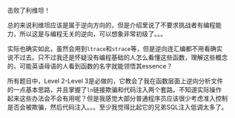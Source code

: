 击败了利维坦！

总的来说利维坦应该是属于逆向方向的，但是介绍里说了不要求挑战者有编程能力，所以这是与编程无关的逆向，可以想象非常初级了。。。

实际也确实如此，虽然会用到`ltrace`和`strace`等，但是逆向连汇编都不用看确实说不过去。只不过我还是怀疑没有编程基础的人怎么看懂这些函数，理解这些概念的，可能英语母语的人看到函数的名字就能领悟其essence？

所有题目中，Level 2-Level 3是必做的，它教会了我在函数层面上逆向分析文件的一点基本思路，并且掌握了`ln`链接欺骗和代码注入两个套路。不知道实际操作起来这些办法会不会有用呢？但是我感觉大部分普通程序员应该很少考虑准入控制是否会被欺骗，然后代码注入。。。至少我觉得比起它的兄弟SQL注入低调太多了。
